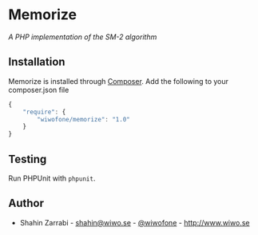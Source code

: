 # Memorize
*A PHP implementation of the SM-2 algorithm*

## Installation
Memorize is installed through [Composer](http://getcomposer.org/doc/00-intro.md). Add the following to your composer.json file

```js
{
    "require": {
    	"wiwofone/memorize": "1.0"
	}
}
```

## Testing
Run PHPUnit with `phpunit`.

## Author
* Shahin Zarrabi - shahin@wiwo.se - [@wiwofone](http://twitter.com/wiwofone) - http://www.wiwo.se